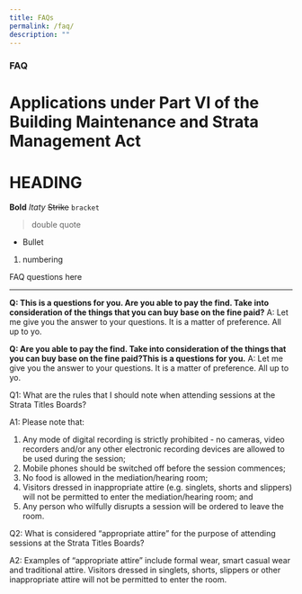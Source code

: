 ```yaml
---
title: FAQs
permalink: /faq/
description: ""
---
```

### **FAQ**
Applications under Part VI of the Building Maintenance and Strata Management Act
================================================================================
# HEADING
**Bold**
*Itaty*
~~Strike~~
`bracket`
> double quote

* Bullet

1. numbering

FAQ questions here

---

**Q: This is a questions for you. Are you able to pay the find. Take into consideration of the things that you can buy base on the fine paid?**
A: Let me give you the answer to your questions. It is a matter of preference. All up to yo. 

**Q: Are you able to pay the find. Take into consideration of the things that you can buy base on the fine paid?This is a questions for you.**
A: Let me give you the answer to your questions. It is a matter of preference. All up to yo. 





Q1: What are the rules that I should note when attending sessions at the Strata Titles Boards?

A1: Please note that:

1.  Any mode of digital recording is strictly prohibited - no cameras, video recorders and/or any other electronic recording devices are allowed to be used during the session;
2.  Mobile phones should be switched off before the session commences;
3.  No food is allowed in the mediation/hearing room;
4.  Visitors dressed in inappropriate attire (e.g. singlets, shorts and slippers) will not be permitted to enter the mediation/hearing room; and
5.  Any person who wilfully disrupts a session will be ordered to leave the room.

Q2: What is considered “appropriate attire” for the purpose of attending sessions at the Strata Titles Boards?

A2: Examples of “appropriate attire” include formal wear, smart casual wear and traditional attire. Visitors dressed in singlets, shorts, slippers or other inappropriate attire will not be permitted to enter the room.